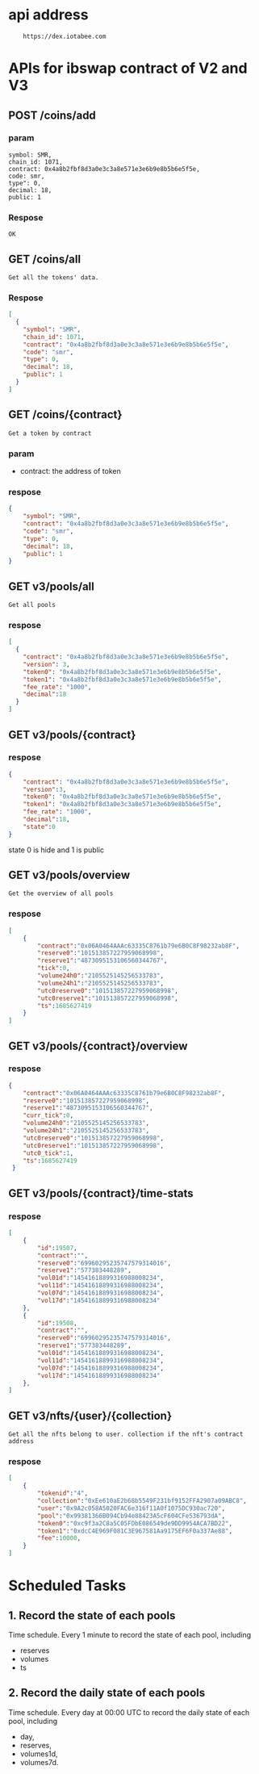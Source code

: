 # api address
```
    https://dex.iotabee.com
```

# APIs for ibswap contract of V2 and V3

## POST /coins/add
### param
```
symbol: SMR,
chain_id: 1071,
contract: 0x4a8b2fbf8d3a0e3c3a8e571e3e6b9e8b5b6e5f5e,
code: smr,
type": 0,
decimal: 18,
public: 1
```
### Respose
```
OK
```

## GET /coins/all
```
Get all the tokens' data.
```
### Respose
```json
[
  {
    "symbol": "SMR",
    "chain_id": 1071,
    "contract": "0x4a8b2fbf8d3a0e3c3a8e571e3e6b9e8b5b6e5f5e",
    "code": "smr",
    "type": 0,
    "decimal": 18,
    "public": 1
  }
]
```

## GET /coins/{contract}
```
Get a token by contract
```
### param
* contract: the address of token
### respose
```json
{
    "symbol": "SMR",
    "contract": "0x4a8b2fbf8d3a0e3c3a8e571e3e6b9e8b5b6e5f5e",
    "code": "smr",
    "type": 0,
    "decimal": 18,
    "public": 1
}
```

## GET v3/pools/all
```
Get all pools
```
### respose
```json
[
  {
    "contract": "0x4a8b2fbf8d3a0e3c3a8e571e3e6b9e8b5b6e5f5e",
    "version": 3,
    "token0": "0x4a8b2fbf8d3a0e3c3a8e571e3e6b9e8b5b6e5f5e",
    "token1": "0x4a8b2fbf8d3a0e3c3a8e571e3e6b9e8b5b6e5f5e",
    "fee_rate": "1000",
    "decimal":18
  }
]
```

## GET v3/pools/{contract}
### respose
```json
{
    "contract": "0x4a8b2fbf8d3a0e3c3a8e571e3e6b9e8b5b6e5f5e",
    "version":3,
    "token0": "0x4a8b2fbf8d3a0e3c3a8e571e3e6b9e8b5b6e5f5e",
    "token1": "0x4a8b2fbf8d3a0e3c3a8e571e3e6b9e8b5b6e5f5e",
    "fee_rate": "1000",
    "decimal":18,
    "state":0
}
```
state 0 is hide and 1 is public

## GET v3/pools/overview
```
Get the overview of all pools
```
### respose
```json
[
    {
        "contract":"0x06A0464AAAc63335C8761b79e6B0C8F98232ab8F",
        "reserve0":"101513857227959068998",
        "reserve1":"4873095153106560344767",
        "tick":0,
        "volume24h0":"2105525145256533783",
        "volume24h1":"2105525145256533783",
        "utc0reserve0":"101513857227959068998",
        "utc0reserve1":"101513857227959068998",
        "ts":1685627419
    }
]
```

## GET v3/pools/{contract}/overview
### respose
```json
{
    "contract":"0x06A0464AAAc63335C8761b79e6B0C8F98232ab8F",
    "reserve0":"101513857227959068998",
    "reserve1":"4873095153106560344767",
    "curr_tick":0,
    "volume24h0":"2105525145256533783",
    "volume24h1":"2105525145256533783",
    "utc0reserve0":"101513857227959068998",
    "utc0reserve1":"101513857227959068998",
    "utc0_tick":1,
    "ts":1685627419
 }
```

## GET v3/pools/{contract}/time-stats
### respose
```json
[
    {
        "id":19507,
        "contract":"",
        "reserve0":"69960295235747579314016",
        "reserve1":"577383448289",
        "vol01d":"14541618899316988008234",
        "vol11d":"14541618899316988008234",
        "vol07d":"14541618899316988008234",
        "vol17d":"14541618899316988008234"
    },
    {
        "id":19508,
        "contract":"",
        "reserve0":"69960295235747579314016",
        "reserve1":"577383448289",
        "vol01d":"14541618899316988008234",
        "vol11d":"14541618899316988008234",
        "vol07d":"14541618899316988008234",
        "vol17d":"14541618899316988008234"
    },
]
```

## GET v3/nfts/{user}/{collection}
```
Get all the nfts belong to user. collection if the nft's contract address
```
### respose
```json
[
    {
        "tokenid":"4",
        "collection":"0xEe610aE2b68b5549F231bf9152FFA2907a09ABC8",
        "user":"0x9A2c058A5020FAC6e316f11A0f1075DC930ac720",
        "pool":"0x99381366B094Cb94e88423A5cF604CFe536793dA",
        "token0":"0xc9f3a2C8a5C05FDbE086549de9DD9954ACA7BD22",
        "token1":"0xdcC4E969F081C3E967581Aa9175EF6F0a337Ae88",
        "fee":10000,
    }
]
```

# Scheduled Tasks
## 1. Record the state of each pools
Time schedule. Every 1 minute to record the state of each pool, including

* reserves
* volumes
* ts

## 2. Record the daily state of each pools
Time schedule. Every day at 00:00 UTC to record the daily state of each pool, including

* day,
* reserves,
* volumes1d,
* volumes7d.

